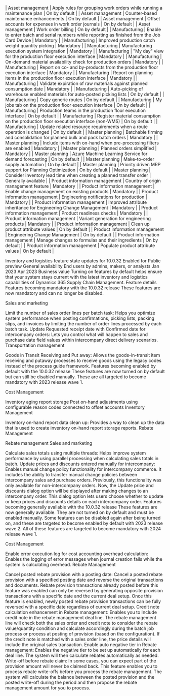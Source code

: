 | Asset management | Apply rules for grouping work orders while running a maintenance plan | On by default |
| Asset management | Counter-based maintenance enhancements | On by default |
| Asset management | Offset accounts for expenses in work order journals | On by default |
| Asset management | Work order billing | On by default |
| Manufacturing | Enable to enter batch and serial numbers while reporting as finished from the Job Card Device | Mandatory |
| Manufacturing | Improved production catch weight quantity picking | Mandatory |
| Manufacturing | Manufacturing execution system integration | Mandatory |
| Manufacturing | "My day" view for the production floor execution interface | Mandatory |
| Manufacturing | On-demand material availability check for production orders | Mandatory |
| Manufacturing | Report on co- and by-products from the production floor execution interface | Mandatory |
| Manufacturing | Report on planning items in the production floor execution interface | Mandatory |
| Manufacturing | Validate expiration of raw materials against planned consumption date | Mandatory |
| Manufacturing | Auto-picking of warehouse enabled materials for auto-posted picking lists | On by default |
| Manufacturing | Copy generic routes | On by default |
| Manufacturing | My jobs tab on the production floor execution interface | On by default |
| Manufacturing | Production teams in the production floor execution interface | On by default |
| Manufacturing | Register material consumption on the production floor execution interface (non-WMS) | On by default |
| Manufacturing | Update related resource requirements when a route operation is changed | On by default |
| Master planning | Batchable firming and consolidation for planned bulk and pack batch orders | Mandatory |
| Master planning | Include items with on-hand when pre-processing filters are enabled | Mandatory |
| Master planning | Planned orders simplified | Mandatory |
| Master planning | Azure Machine Learning Service for demand forecasting | On by default |
| Master planning | Make-to-order supply automation | On by default |
| Master planning | Priority driven MRP support for Planning Optimization | On by default |
| Master planning | Consider inventory lead time when creating a planned transfer order | Generally available |
| Product information management | Country of origin management feature | Mandatory |
| Product information management | Enable change management on existing products | Mandatory |
| Product information management | Engineering notifications for production | Mandatory |
| Product information management | Improved attribute inheritance for Engineering Change Management | Mandatory |
| Product information management | Product readiness checks | Mandatory |
| Product information management | Variant generation for engineering products | Mandatory |
| Product information management | Clean up product attribute values | On by default |
| Product information management | Engineering Change Management | On by default |
| Product information management | Manage changes to formulas and their ingredients | On by default |
| Product information management | Populate product attribute values | On by default |







Inventory and logistics feature state updates for 10.0.32
Enabled for	Public preview	General availability
End users by admins, makers, or analysts	Jan 2023	Apr 2023
Business value
Turning on features by default helps ensure that your system stays current with the latest inventory and logistics capabilities of Dynamics 365 Supply Chain Management.
Feature details
Features becoming mandatory with the 10.0.32 release
These features are now mandatory and can no longer be disabled.

Sales and marketing

Limit the number of sales order lines per batch task: Helps you optimize system performance when posting confirmations, picking lists, packing slips, and invoices by limiting the number of order lines processed by each batch task.
Update Requested receipt date with Confirmed date for intercompany orders: Lets you control what will happen to sales and purchase date field values within intercompany direct delivery scenarios.
Transportation management

Goods in Transit Receiving and Put away: Allows the goods-in-transit item receiving and putaway processes to receive goods using the legacy codes instead of the process guide framework.
Features becoming enabled by default with the 10.0.32 release
These features are now turned on by default but can still be disabled manually. These are all targeted to become mandatory with 2023 release wave 1.

Cost Management

Inventory aging report storage
Post on-hand adjustments using configurable reason codes connected to offset accounts
Inventory Management

Inventory on-hand report data clean up: Provides a way to clean up the data that is used to create inventory on-hand report storage reports.
Rebate Management

Rebate management
Sales and marketing

Calculate sales totals using multiple threads: Helps improve system performance by using parallel processing when calculating sales totals in batch.
Update prices and discounts entered manually for intercompany: Enables manual change policy functionality for intercompany commerce. It includes the ability to transfer manual change policies between intercompany sales and purchase orders. Previously, this functionality was only available for non-intercompany orders. Now, the Update price and discounts dialog option will be displayed after making changes to an intercompany order. This dialog option lets users choose whether to update or keep prices and discounts details on each intercompany order.
Features becoming generally available with the 10.0.32 release
These features are now generally available. They are not turned on by default and must be enabled manually. Some features can be disabled again after being turned on, and these are targeted to become enabled by default with 2023 release wave 2. All of these features are targeted to become mandatory with 2024 release wave 1.

Cost Management

Enable error execution log for cost accounting overhead calculation: Enables the logging of error messages when journal creation fails while the system is calculating overhead.
Rebate Management

Cancel posted rebate provision with a posting date: Cancel a posted rebate provision with a specified posting date and reverse the original transactions and documents. Rebate provision transactions already posted before this feature was enabled can only be reversed by generating opposite provision transactions with a specific date and the current deal setup. Once this feature is enabled, newly posted rebate provision transactions can be fully reversed with a specific date regardless of current deal setup.
Credit note calculation enhancement in Rebate management: Enables you to Include credit note in the rebate management deal line. The rebate management line will check both the sales order and credit note to consider the rebate value/quantity condition and calculate accordingly during the batch job process or process at posting of provision (based on the configuration). If the credit note is matched with a sales order line, the price details will include the original sales transaction.
Enable auto negative tier in Rebate management: Enables the negative tier to be set up automatically for each deal line. The system will then calculate rebates automatically as needed.
Write-off before rebate claim: In some cases, you can expect part of the provision amount will never be claimed back. This feature enables you to process rebate write-offs before you process the rebate management. The system will calculate the balance between the posted provision and the posted write-off during the period and then propose the rebate management amount for you to process.